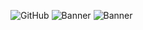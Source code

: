 ![GitHub](https://img.shields.io/badge/GitHub-181717?style=for-the-badge&logo=github)
![Banner](https://marketplace.canva.com/EAGCAIYxnOI/1/0/1600w/canva-banner-linkedin-creativo-acuarelas-sencillo-rosa-y-morado-2nvaxEtmpEY.jpg) 
![Banner](https://www.navlink.com/wp-content/uploads/navlink-services-header-1024x256-1280x300.jpg) 
